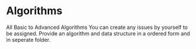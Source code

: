 # Algorithms
All Basic to Advanced Algorithms
You can create any issues by yourself to be assigned.
Provide an algorithm and data structure in a ordered form and in seperate folder.
